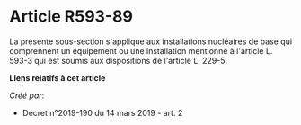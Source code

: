 # Article R593-89

La présente sous-section s'applique aux installations nucléaires de base qui comprennent un équipement ou une installation
mentionné à l'article L. 593-3 qui est soumis aux dispositions de l'article L. 229-5.

**Liens relatifs à cet article**

_Créé par_:

  - Décret n°2019-190 du 14 mars 2019 - art. 2

